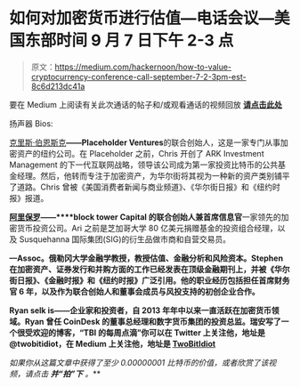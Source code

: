 # 如何对加密货币进行估值—电话会议—美国东部时间 9 月 7 日下午 2-3 点

> 原文：<https://medium.com/hackernoon/how-to-value-cryptocurrency-conference-call-september-7-2-3pm-est-8c6d213dc41a>

要在 Medium 上阅读有关此次通话的帖子和/或观看通话的视频回放 [**请点击此处**](https://goo.gl/AFzbKJ)

扬声器 Bios:

[克里斯·伯恩斯克](https://twitter.com/cburniske)**——Placeholder Ventures**的联合创始人，这是一家专门从事加密资产的纽约公司。在 Placeholder 之前，Chris 开创了 ARK Investment Management 的下一代互联网战略，领导该公司成为第一家投资比特币的公共基金经理。然后，他转而专注于加密资产，为华尔街将其视为一种新的资产类别铺平了道路。Chris 曾被《美国消费者新闻与商业频道》、《华尔街日报》和《纽约时报》报道。

[**阿里保罗**](https://medium.com/u/b3452004c8a4?source=post_page-----8c6d213dc41a--------------------------------)**——****block tower Capital 的联合创始人兼首席信息官**一家领先的加密货币投资公司。Ari 之前是芝加哥大学 80 亿美元捐赠基金的投资组合经理，以及 Susquehanna 国际集团(SIG)的衍生品做市商和自营交易员。

[](https://medium.com/u/d1b00c9f1ea7?source=post_page-----8c6d213dc41a--------------------------------)****—Assoc。俄勒冈大学金融学教授，教授估值、金融分析和风险资本。Stephen 在加密资产、证券发行和并购方面的工作已经发表在顶级金融期刊上，并被《华尔街日报》、《金融时报》和《纽约时报》广泛引用。他的职业经历包括担任首席财务官 6 年，以及作为联合创始人和董事会成员与风投支持的初创企业合作。****

****Ryan selk is——企业家和投资者**，自 2013 年年中以来一直活跃在加密货币领域。Ryan 曾任 CoinDesk 的董事总经理和数字货币集团的投资总监。瑞安写了一个很受欢迎的博客，“TBI 的每周点滴”你可以在 Twitter 上关注他，地址是@twobitidiot，在 Medium 上关注他，地址是 [TwoBitIdiot](https://medium.com/u/dd6a8357807c?source=post_page-----8c6d213dc41a--------------------------------)**

***如果你从这篇文章中获得了至少* 0.00000001 比特币*的价值，或者欣赏了该视频，请点击* ***并“拍”下*** *。***